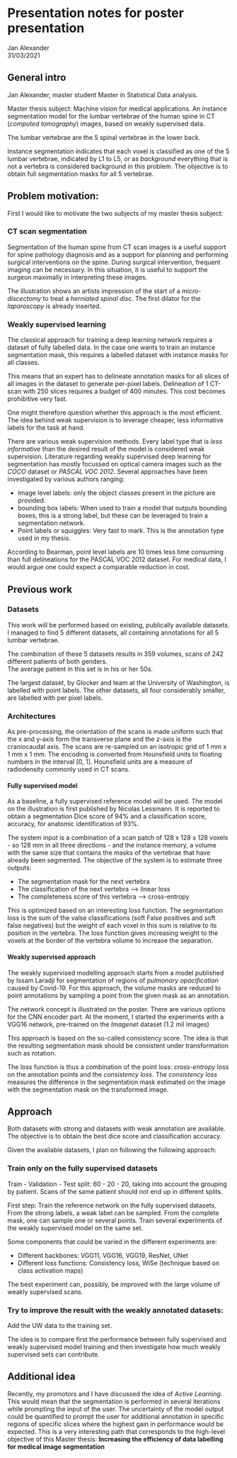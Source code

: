 # Presentation notes for poster presentation

Jan Alexander  
31/03/2021

## General intro

Jan Alexander, master student Master in Statistical Data analysis.

Master thesis subject: Machine vision for medical applications.
An instance segmentation model for the lumbar vertebrae of the human spine in CT (_computed tomography_) images, based on weakly supervised data.

The lumbar vertebrae are the 5 spinal vertebrae in the lower back.

Instance segmentation indicates that each voxel is classified as one of the 5 lumbar vertebrae, indicated by L1 to L5, or as _background_ everything that is not a vertebra is considered background in this problem.
The objective is to obtain full segmentation masks for all 5 vertebrae.

## Problem motivation:

First I would like to motivate the two subjects of my master thesis subject:

### CT scan segmentation

Segmentation of the human spine from CT scan images is a useful support for spine pathology diagnosis and as a support for planning and performing surgical interventions on the spine.
During surgical intervention, frequent imaging can be necessary. In this situation, it is useful to support the surgeon maximally in interpreting these images.

The illustration shows an artists impression of the start of a _micro-discectomy_ to treat a _herniated spinal disc_. The first dilator for the _laparoscopy_ is already inserted.

### Weakly supervised learning

The classical approach for training a deep learning network requires a dataset of fully labelled data.
In the case one wants to train an instance segmentation mask, this requires a labelled dataset with instance masks for all classes.

This means that an expert has to delineate annotation masks for all slices of all images in the dataset to generate per-pixel labels.
Delineation of 1 CT-scan with 250 slices requires a budget of 400 minutes. This cost becomes prohibitive very fast.

One might therefore question whether this approach is the most efficient.
The idea behind weak supervision is to leverage cheaper, less informative labels for the task at hand.

There are various weak supervision methods. Every label type that is _less informative_ than the desired result of the model is considered weak supervision.
Literature regarding weakly supervised deep learning for segmentation has mostly focussed on optical camera images such as the _COCO_ dataset or _PASCAL VOC 2012_.
Several approaches have been investigated by various authors ranging:

*   Image level labels: only the object classes present in the picture are provided. 
*   bounding box labels: When used to train a model that outputs bounding boxes, this is a strong label, but these can be leveraged to train a segmentation network.
*   Point labels or squiggles: Very fast to mark. This is the annotation type used in my thesis.

According to Bearman, point level labels are 10 times less time consuming than full delineations for the PASCAL VOC 2012 dataset.
For medical data, I would argue one could expect a comparable reduction in cost.

## Previous work

### Datasets

This work will be performed based on existing, publically available datasets.
I managed to find 5 different datasets, all containing annotations for all 5 lumbar vertebrae.

The combination of these 5 datasets results in 359 volumes, scans of 242 different patients of both genders.  
The average patient in this set is in his or her 50s.

The largest dataset, by Glocker and team at the University of Washington, is labelled with point labels. 
The other datasets, all four considerably smaller, are labelled with per pixel labels.

### Architectures

As pre-processing, the orientation of the scans is made uniform such that the x and y-axis form the transverse plane and the z-axis is the craniocaudal axis.
The scans are re-sampled on an isotropic grid of 1 mm x 1 mm x 1 mm.
The encoding is converted from Hounsfield units to floating numbers in the interval [0, 1].
Hounsfield units are a measure of radiodensity commonly used in CT scans.

#### Fully supervised model

As a baseline, a fully supervised reference model will be used.
The model on the illustration is first published by Nicolas Lessmann.
It is reported to obtain a segmentation Dice score of 94% and a classification score, accuracy, for anatomic identification of 93%.

The system input is a combination of a scan patch of 128 x 128 x 128 voxels - so 128 mm in all three directions - and the instance memory, a volume with the same size that contains the masks of the vertebrae that have already been segmented.
The objective of the system is to estimate three outputs:

- The segmentation mask for the next vertebra 
- The classification of the next vertebra --> linear loss
- The completeness score of this vertebra --> cross-entropy

This is optimized based on an interesting loss function. 
The segmentation loss is the sum of the valse classifications (soft False positives and soft false negatives) but the weight of each voxel in this sum is relative to its position in the vertebra.
The loss function gives increasing weight to the voxels at the border of the vertebra volume to increase the separation.

#### Weakly supervised approach

The weakly supervised modelling approach starts from a model published by Issam Laradji for segmentation of regions of _pulmonary opacification_ caused by Covid-19.
For this approach, the volume masks are reduced to point annotations by sampling a point from the given mask as an annotation.

The network concept is illustrated on the poster.
There are various options for the CNN encoder part. 
At the moment, I started the experiments with a VGG16 network, pre-trained on the _Imagenet_ dataset (1.2 mil images)

This approach is based on the so-called consistency score. 
The idea is that the resulting segmentation mask should be consistent under transformation such as rotation.

The loss function is thus a combination of the point loss: _cross-entropy_ loss on the annotation points and the _consistency loss_.
The _consistency loss_ measures the difference in the segmentation mask estimated on the image with the segmentation mask on the transformed image.

## Approach

Both datasets with strong and datasets with weak annotation are available.
The objective is to obtain the best dice score and classification accuracy.

Given the available datasets, I plan on following the following approach:

### Train only on the fully supervised datasets

Train - Validation - Test split: 60 - 20 - 20, taking into account the grouping by patient. 
Scans of the same patient should not end up in different splits.

First step: Train the reference network on the fully supervised datasets.
From the strong labels, a weak label can be sampled. From the complete mask, one can sample one or several points.
Train several experiments of the weakly supervised model on the same set.

Some components that could be varied in the different experiments are:
- Different backbones: VGG11, VGG16, VGG19, ResNet, UNet
- Different loss functions: Consistency loss, WiSe (technique based on class activation maps)

The best experiment can, possibly, be improved with the large volume of weakly supervised scans.

### Try to improve the result with the weakly annotated datasets:

Add the UW data to the training set.

The idea is to compare first the performance between fully supervised and weakly supervised model training and then investigate how much weakly supervised sets can contribute.


## Additional idea

Recently, my promotors and I have discussed the idea of _Active Learning_.
This would mean that the segmentation is performed in several iterations while prompting the input of the user.
The uncertainty of the model output could be quantified to prompt the user for additional annotation in specific regions of specific slices where the highest gain in performance would be expected.
This is a very interesting path that corresponds to the high-level objective of this Master thesis: **Increasing the efficiency of data labelling for medical image segmentation**